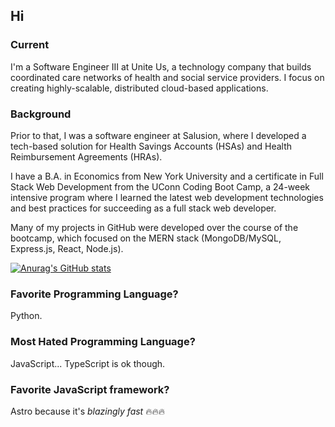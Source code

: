## Hi
### Current
I'm a Software Engineer III at Unite Us, a technology company that builds coordinated care networks of health and social service providers. I focus on creating highly-scalable, distributed cloud-based applications.

### Background
Prior to that, I was a software engineer at Salusion, where I developed a tech-based solution for Health Savings Accounts (HSAs) and Health Reimbursement Agreements (HRAs).

I have a B.A. in Economics from New York University and a certificate in Full Stack Web Development from the UConn Coding Boot Camp, a 24-week intensive program where I learned the latest web development technologies and best practices for succeeding as a full stack web developer. 

Many of my projects in GitHub were developed over the course of the bootcamp, which focused on the MERN stack (MongoDB/MySQL, Express.js, React, Node.js).

[![Anurag's GitHub stats](https://github-readme-stats.chimid.rocks?username=moojigc&theme=radical&count_private=true)](https://github.com/anuraghazra/github-readme-stats)

### Favorite Programming Language?
Python.

### Most Hated Programming Language?
JavaScript... TypeScript is ok though.

### Favorite JavaScript framework?
Astro because it's *blazingly fast* 🔥🔥🔥
